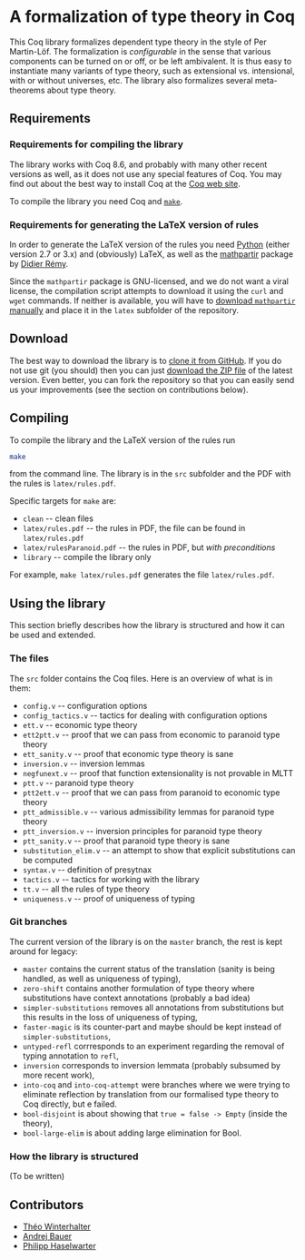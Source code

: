 # A formalization of type theory in Coq

This Coq library formalizes dependent type theory in the style of Per Martin-Löf. The
formalization is *configurable* in the sense that various components can be turned on or
off, or be left ambivalent. It is thus easy to instantiate many variants of type theory,
such as extensional vs. intensional, with or without universes, etc. The library also
formalizes several meta-theorems about type theory.

## Requirements

### Requirements for compiling the library

The library works with Coq 8.6, and probably with many other recent versions as well, as
it does not use any special features of Coq. You may find out about the best way to install Coq at the [Coq web site](https://coq.inria.fr/).

To compile the library you need Coq and [`make`](https://www.gnu.org/software/make/).

### Requirements for generating the LaTeX version of rules

In order to generate the LaTeX version of the rules you
need [Python](https://www.python.org) (either version 2.7 or 3.x) and (obviously) LaTeX,
as well as the [mathpartir](http://cristal.inria.fr/~remy/latex/) package
by [Didier Rémy](http://cristal.inria.fr/~remy/).

Since the `mathpartir` package is GNU-licensed, and we do not want a viral license, the
compilation script attempts to download it using the `curl` and `wget` commands. If
neither is available, you will have
to [download `mathpartir` manually](http://cristal.inria.fr/~remy/latex/mathpartir.sty)
and place it in the `latex` subfolder of the repository.

## Download

The best way to download the library is
to [clone it from GitHub](https://github.com/TheoWinterhalter/formal-type-theory). If you
do not use git (you should) then you can
just
[download the ZIP file](https://github.com/TheoWinterhalter/formal-type-theory/archive/master.zip) of
the latest version. Even better, you can fork the repository so that you can easily send
us your improvements (see the section on contributions below).

## Compiling

To compile the library and the LaTeX version of the rules run
```bash
make
```
from the command line. The library is in the `src` subfolder and the PDF with the rules is `latex/rules.pdf`.

Specific targets for `make` are:

* `clean` -- clean files
* `latex/rules.pdf` -- the rules in PDF, the file can be found in `latex/rules.pdf`
* `latex/rulesParanoid.pdf` -- the rules in PDF, but *with preconditions*
* `library` -- compile the library only

For example, `make latex/rules.pdf` generates the file `latex/rules.pdf`.

## Using the library

This section briefly describes how the library is structured and how it can be used and extended.

### The files

The `src` folder contains the Coq files. Here is an overview of what is in them:

* `config.v` -- configuration options
* `config_tactics.v` -- tactics for dealing with configuration options
* `ett.v` -- economic type theory
* `ett2ptt.v` -- proof that we can pass from economic to paranoid type theory
* `ett_sanity.v` -- proof that economic type theory is sane
* `inversion.v` -- inversion lemmas
* `negfunext.v` -- proof that function extensionality is not provable in MLTT
* `ptt.v` -- paranoid type theory
* `ptt2ett.v` -- proof that we can pass from paranoid to economic type theory
* `ptt_admissible.v` -- various admissibility lemmas for paranoid type theory
* `ptt_inversion.v` -- inversion principles for paranoid type theory
* `ptt_sanity.v` -- proof that paranoid type theory is sane
* `substitution_elim.v` -- an attempt to show that explicit substitutions can be computed
* `syntax.v` -- definition of presytnax
* `tactics.v` -- tactics for working with the library
* `tt.v` -- all the rules of type theory
* `uniqueness.v` -- proof of uniqueness of typing

### Git branches

The current version of the library is on the `master` branch, the rest is kept around for legacy:

* `master` contains the current status of the translation (sanity is being handled, as well as uniqueness of typing),
* `zero-shift` contains another formulation of type theory where substitutions have context annotations (probably a bad idea)
* `simpler-substitutions` removes all annotations from substitutions but this results in the loss of uniqueness of typing,
* `faster-magic` is its counter-part and maybe should be kept instead of `simpler-substitutions`,
* `untyped-refl` corrresponds to an experiment regarding the removal of typing annotation to `refl`,
* `inversion` corresponds to inversion lemmata (probably subsumed by more recent work),
* `into-coq` and `into-coq-attempt` were branches where we were trying to eliminate reflection by translation from our formalised type theory to Coq directly, but e failed.
* `bool-disjoint` is about showing that `true = false -> Empty` (inside the theory),
* `bool-large-elim` is about adding large elimination for Bool.

### How the library is structured

(To be written)

## Contributors

* [Théo Winterhalter]()
* [Andrej Bauer](http://www.andrej.com/)
* [Philipp Haselwarter](http://www.haselwarter.org/~philipp/)
